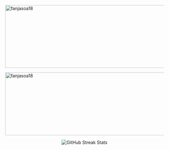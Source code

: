 <!-- ### Hi there 👋


**fanjasoa18/fanjasoa18** is a ✨ _special_ ✨ repository because its `README.md` (this file) appears on your GitHub profile.

Here are some ideas to get you started:

- 🔭 I’m currently working on ...
- 🌱 I’m currently learning ...
- 👯 I’m looking to collaborate on ...
- 🤔 I’m looking for help with ...
- 💬 Ask me about ...
- 📫 How to reach me: ...
- 😄 Pronouns: ...
- ⚡ Fun fact: ...
-->
<div>
<p>
<img align="center" width="1100" height="200" src="https://github-readme-stats.vercel.app/api/top-langs?username=fanjasoa18&show_icons=true&locale=en&layout=compact" alt="fanjasoa18" />
<br>
</p>
<p><!---&nbsp;--->
<img align="center" width="1100" height="200" src="https://github-readme-stats.vercel.app/api?username=fanjasoa18&show_icons=true&locale=en" alt="fanjasoa18" />
<br>
</p>
<p align="center"> 
<img src="https://github-readme-streak-stats.herokuapp.com?user=fanjasoa18&amp;theme=leafy&amp;date_format=j%20M%5B%20Y%5D&amp;ring=047884&amp;sideNums=06ACBD&amp;dates=06ACBD&amp;currStreakNum=08E8FF&amp;currStreakLabel=08E8FF&amp;background=ffffff00&amp;hide_border=true" alt="GitHub Streak Stats"/>
<br>
</p>
</div>

